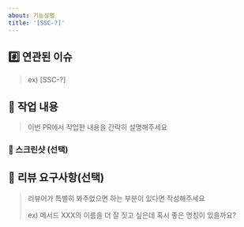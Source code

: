 ```yaml
---
about: 기능설명
title: '[SSC-?]'
---
```


## #️⃣ 연관된 이슈

> ex) [SSC-?]

## 📝 작업 내용

> 이번 PR에서 작업한 내용을 간략히 설명해주세요

### 📸 스크린샷 (선택)

## 💬 리뷰 요구사항(선택)

> 리뷰어가 특별히 봐주었으면 하는 부분이 있다면 작성해주세요
>
> ex) 메서드 XXX의 이름을 더 잘 짓고 싶은데 혹시 좋은 명칭이 있을까요? 
